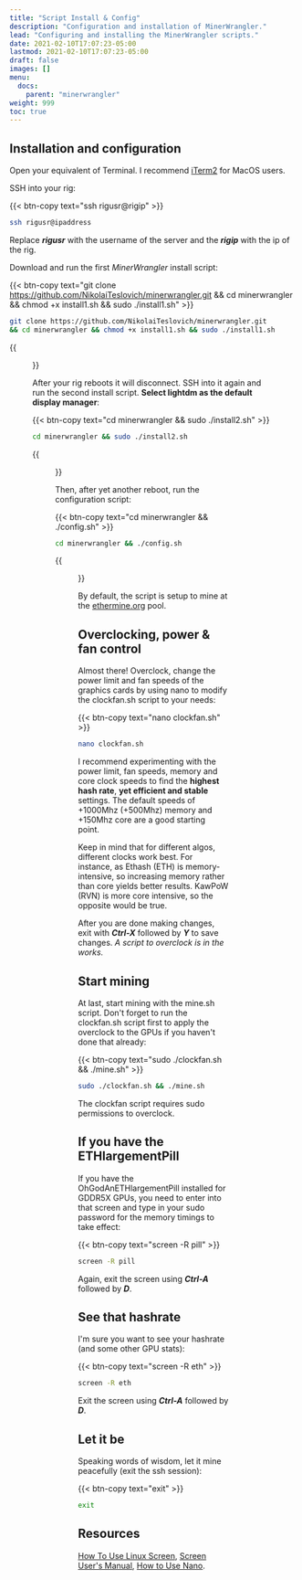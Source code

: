 ```yaml
---
title: "Script Install & Config"
description: "Configuration and installation of MinerWrangler."
lead: "Configuring and installing the MinerWrangler scripts."
date: 2021-02-10T17:07:23-05:00
lastmod: 2021-02-10T17:07:23-05:00
draft: false
images: []
menu:
  docs:
    parent: "minerwrangler"
weight: 999
toc: true
---
```


## Installation and configuration

Open your equivalent of Terminal. I recommend [iTerm2](https://iterm2.com/) for MacOS users.

SSH into your rig:

{{< btn-copy text="ssh rigusr@rigip" >}}

```bash
ssh rigusr@ipaddress
```

Replace ***rigusr*** with the username of the server and the ***rigip*** with the ip of the rig.

Download and run the first *MinerWrangler* install script:

{{< btn-copy text="git clone https://github.com/NikolaiTeslovich/minerwrangler.git && cd minerwrangler && chmod +x install1.sh && sudo ./install1.sh" >}}

```bash
git clone https://github.com/NikolaiTeslovich/minerwrangler.git
&& cd minerwrangler && chmod +x install1.sh && sudo ./install1.sh
```

{{<figure src="/images/wrangler1.gif" alt="terminalgif" position="center" caption="" titlePosition="center" width="650">}}

After your rig reboots it will disconnect. SSH into it again and run the second install script. **Select lightdm as the default display manager**:

{{< btn-copy text="cd minerwrangler && sudo ./install2.sh" >}}

```bash
cd minerwrangler && sudo ./install2.sh
```
{{<figure src="/images/wrangler2.gif" alt="terminalgif" position="center" caption="" titlePosition="center" width="650">}}

Then, after yet another reboot, run the configuration script:

{{< btn-copy text="cd minerwrangler && ./config.sh" >}}

```bash
cd minerwrangler && ./config.sh
```

{{<figure src="/images/wrangler3.gif" alt="terminalgif" position="center" caption="" titlePosition="center" width="650">}}

By default, the script is setup to mine at the [ethermine.org](https://ethermine.org/) pool.

## Overclocking, power & fan control

Almost there! Overclock, change the power limit and fan speeds of the graphics cards by using nano to modify the clockfan.sh script to your needs:

{{< btn-copy text="nano clockfan.sh" >}}

```bash
nano clockfan.sh
```
I recommend experimenting with the power limit, fan speeds, memory and core clock speeds to find the **highest hash rate**, **yet efficient and stable** settings. The default speeds of +1000Mhz (+500Mhz) memory and +150Mhz core are a good starting point.

Keep in mind that for different algos, different clocks work best. For instance, as Ethash (ETH) is memory-intensive, so increasing memory rather than core yields better results. KawPoW (RVN) is more core intensive, so the opposite would be true.

After you are done making changes, exit with ***Ctrl-X*** followed by ***Y*** to save changes. *A script to overclock is in the works.*

## Start mining

At last, start mining with the mine.sh script. Don't forget to run the clockfan.sh script first to apply the overclock to the GPUs if you haven't done that already:

{{< btn-copy text="sudo ./clockfan.sh && ./mine.sh" >}}

```bash
sudo ./clockfan.sh && ./mine.sh
```

The clockfan script requires sudo permissions to overclock.

## If you have the ETHlargementPill

If you have the OhGodAnETHlargementPill installed for GDDR5X GPUs, you need to enter into that screen and type in your sudo password for the memory timings to take effect:

{{< btn-copy text="screen -R pill" >}}

```bash
screen -R pill
```

Again, exit the screen using ***Ctrl-A*** followed by ***D***.

## See that hashrate

I'm sure you want to see your hashrate (and some other GPU stats):

{{< btn-copy text="screen -R eth" >}}

```bash
screen -R eth
```

Exit the screen using ***Ctrl-A*** followed by ***D***.

## Let it be

Speaking words of wisdom, let it mine peacefully (exit the ssh session):

{{< btn-copy text="exit" >}}

```bash
exit
```

## Resources

[How To Use Linux Screen](https://linuxize.com/post/how-to-use-linux-screen/), [Screen User's Manual](https://www.gnu.org/software/screen/manual/screen.html), [How to Use Nano](https://linuxize.com/post/how-to-use-nano-text-editor/).
